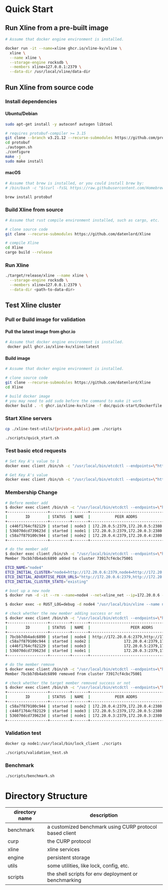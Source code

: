 # Quick Start

## Run Xline from a pre-built image

```bash
# Assume that docker engine environment is installed.

docker run -it --name=xline ghcr.io/xline-kv/xline \
  xline \
  --name xline \
  --storage-engine rocksdb \
  --members xline=127.0.0.1:2379 \
  --data-dir /usr/local/xline/data-dir
```

## Run Xline from source code

### Install dependencies

#### Ubuntu/Debian

```bash
sudo apt-get install -y autoconf autogen libtool

# requires protobuf-compiler >= 3.15
git clone --branch v3.21.12 --recurse-submodules https://github.com/protocolbuffers/protobuf
cd protobuf
./autogen.sh
./configure
make -j
sudo make install
```

#### macOS

```bash
# Assume that brew is installed, or you could install brew by:
# /bin/bash -c "$(curl -fsSL https://raw.githubusercontent.com/Homebrew/install/HEAD/install.sh)"

brew install protobuf
```

### Build Xline from source

```bash
# Assume that rust compile environment installed, such as cargo, etc.

# clone source code
git clone --recurse-submodules https://github.com/datenlord/Xline

# compile Xline
cd Xline
cargo build --release
```

### Run Xline

```bash
./target/release/xline --name xline \
  --storage-engine rocksdb \
  --members xline=127.0.0.1:2379 \
  --data-dir <path-to-data-dir>
```

## Test Xline cluster

### Pull or Build image for validation

#### Pull the latest image from ghcr.io
```bash
# Assume that docker engine environment is installed.
 docker pull ghcr.io/xline-kv/xline:latest
 ```

#### Build image
```bash
# Assume that docker engine environment is installed.

# clone source code
git clone --recurse-submodules https://github.com/datenlord/Xline
cd Xline

# build docker image
# you may need to add sudo before the command to make it work
docker build . -t ghcr.io/xline-kv/xline -f doc/quick-start/Dockerfile
```

### Start Xline servers

```bash
cp ./xline-test-utils/{private,public}.pem ./scripts

./scripts/quick_start.sh
```

### Test basic etcd requests

```bash
# Set Key A's value to 1
docker exec client /bin/sh -c "/usr/local/bin/etcdctl --endpoints=\"http://172.20.0.3:2379\" put A 1"

# Get Key A's value
docker exec client /bin/sh -c "/usr/local/bin/etcdctl --endpoints=\"http://172.20.0.3:2379\" get A"
```

### Membership Change
```bash
# Before member add
$ docker exec client /bin/sh -c "/usr/local/bin/etcdctl --endpoints=\"http://172.20.0.3:2379\" member list -w table"
+------------------+---------+-------+---------------------------------+---------------------------------+------------+
|        ID        | STATUS  | NAME  |           PEER ADDRS            |          CLIENT ADDRS           | IS LEARNER |
+------------------+---------+-------+---------------------------------+---------------------------------+------------+
| c446f1764cf82129 | started | node3 | 172.20.0.5:2379,172.20.0.5:2380 | 172.20.0.5:2379,172.20.0.5:2380 |      false |
| 536070dcd739623d | started | node1 | 172.20.0.3:2379,172.20.0.3:2380 | 172.20.0.3:2379,172.20.0.3:2380 |      false |
| c58a7f879100c944 | started | node2 | 172.20.0.4:2379,172.20.0.4:2380 | 172.20.0.4:2379,172.20.0.4:2380 |      false |
+------------------+---------+-------+---------------------------------+---------------------------------+------------+

# do the member add
$ docker exec client /bin/sh -c "/usr/local/bin/etcdctl --endpoints=\"http://172.20.0.3:2379\" member add node4 --peer-urls=http://172.20.0.6:2379,http://172.20.0.6:2380"
Member 7bcbb7db4adc6890 added to cluster 73917cf4cbc75001

ETCD_NAME="node4"
ETCD_INITIAL_CLUSTER="node4=http://172.20.0.6:2379,node4=http://172.20.0.6:2380,node2=172.20.0.4:2379,node2=172.20.0.4:2380,node3=172.20.0.5:2379,node3=172.20.0.5:2380,node1=172.20.0.3:2379,node1=172.20.0.3:2380"
ETCD_INITIAL_ADVERTISE_PEER_URLS="http://172.20.0.6:2379,http://172.20.0.6:2380"
ETCD_INITIAL_CLUSTER_STATE="existing"

# boot up a new node
$ docker run -d -it --rm --name=node4 --net=xline_net --ip=172.20.0.6 --cap-add=NET_ADMIN --cpu-shares=1024 -m=512M -v /home/jiawei/Xline/scripts:/mnt ghcr.io/xline-kv/xline:latest bash

$ docker exec -e RUST_LOG=debug -d node4 "/usr/local/bin/xline --name node4 --members node1=172.20.0.3:2379,172.20.0.3:2380,node2=172.20.0.4:2379,172.20.0.4:2380,node3=172.20.0.5:2379,172.20.0.5:2380,node4=172.20.0.6:2379,172.20.0.6:2380 --storage-engine rocksdb --data-dir /usr/local/xline/data-dir --auth-public-key /mnt/public.pem --auth-private-key /mnt/private.pem --initial-cluster-state=existing"

# check whether the new member adding success or not
$ docker exec client /bin/sh -c "/usr/local/bin/etcdctl --endpoints=\"http://172.20.0.3:2379\" member list -w table"
+------------------+---------+-------+-----------------------------------------------+-----------------------------------------------+------------+
|        ID        | STATUS  | NAME  |                  PEER ADDRS                   |                 CLIENT ADDRS                  | IS LEARNER |
+------------------+---------+-------+-----------------------------------------------+-----------------------------------------------+------------+
| 7bcbb7db4adc6890 | started | node4 | http://172.20.0.6:2379,http://172.20.0.6:2380 | http://172.20.0.6:2379,http://172.20.0.6:2380 |      false |
| c58a7f879100c944 | started | node2 |               172.20.0.4:2379,172.20.0.4:2380 |               172.20.0.4:2379,172.20.0.4:2380 |      false |
| c446f1764cf82129 | started | node3 |               172.20.0.5:2379,172.20.0.5:2380 |               172.20.0.5:2379,172.20.0.5:2380 |      false |
| 536070dcd739623d | started | node1 |               172.20.0.3:2379,172.20.0.3:2380 |               172.20.0.3:2379,172.20.0.3:2380 |      false |
+------------------+---------+-------+-----------------------------------------------+-----------------------------------------------+------------+

# do the member remove
$ docker exec client /bin/sh -c "/usr/local/bin/etcdctl --endpoints=\"http://172.20.0.3:2379\" member remove 7bcbb7db4adc6890"
Member 7bcbb7db4adc6890 removed from cluster 73917cf4cbc75001

# check whether the target member removed success or not
$ docker exec client /bin/sh -c "/usr/local/bin/etcdctl --endpoints=\"http://172.20.0.3:2379\" member list -w table"
+------------------+---------+-------+---------------------------------+---------------------------------+------------+
|        ID        | STATUS  | NAME  |           PEER ADDRS            |          CLIENT ADDRS           | IS LEARNER |
+------------------+---------+-------+---------------------------------+---------------------------------+------------+
| c58a7f879100c944 | started | node2 | 172.20.0.4:2379,172.20.0.4:2380 | 172.20.0.4:2379,172.20.0.4:2380 |      false |
| c446f1764cf82129 | started | node3 | 172.20.0.5:2379,172.20.0.5:2380 | 172.20.0.5:2379,172.20.0.5:2380 |      false |
| 536070dcd739623d | started | node1 | 172.20.0.3:2379,172.20.0.3:2380 | 172.20.0.3:2379,172.20.0.3:2380 |      false |
+------------------+---------+-------+---------------------------------+---------------------------------+------------+
```

### Validation test

```bash
docker cp node1:/usr/local/bin/lock_client ./scripts

./scripts/validation_test.sh
```

### Benchmark

```bash
./scripts/benchmark.sh
```

# Directory Structure

| directory name | description                                             |
|----------------|---------------------------------------------------------|
| benchmark      | a customized benchmark using CURP protocol based client |
| curp           | the CURP protocol                                       |
| xline          | xline services                                          |
| engine         | persistent storage                                      |
| utils          | some utilities, like lock, config, etc.                 |
| scripts        | the shell scripts for env deployment or benchmarking    |
